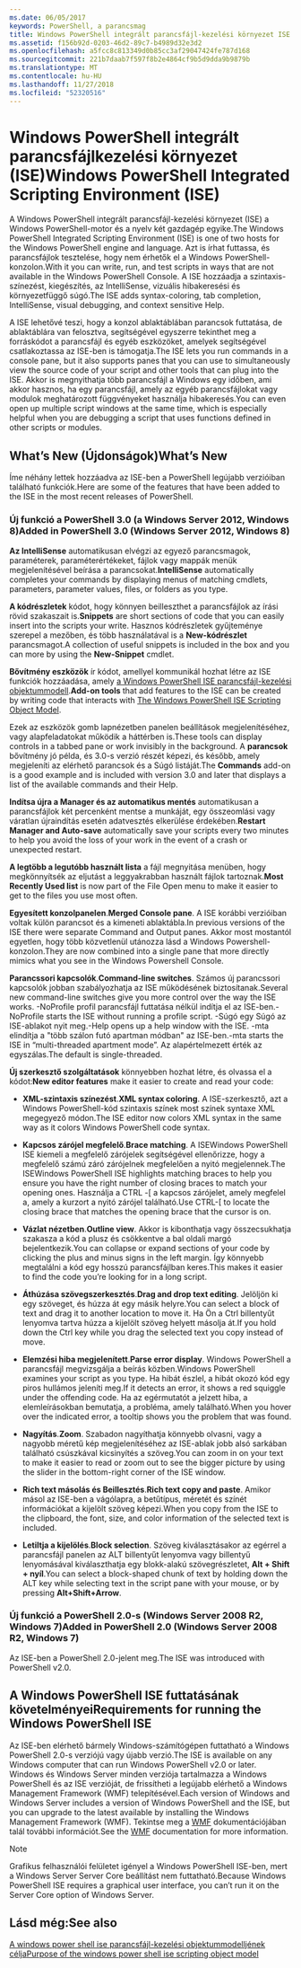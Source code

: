 ```yaml
---
ms.date: 06/05/2017
keywords: PowerShell, a parancsmag
title: Windows PowerShell integrált parancsfájl-kezelési környezet ISE
ms.assetid: f156b92d-0203-46d2-89c7-b4989d32e3d2
ms.openlocfilehash: a5fcc8c813349d0b85cc3af29047424fe787d168
ms.sourcegitcommit: 221b7daab7f597f8b2e4864cf9b5d9dda9b9879b
ms.translationtype: MT
ms.contentlocale: hu-HU
ms.lasthandoff: 11/27/2018
ms.locfileid: "52320516"
---
```

# <a name="windows-powershell-integrated-scripting-environment-ise"></a><span data-ttu-id="aebc5-103">Windows PowerShell integrált parancsfájlkezelési környezet (ISE)</span><span class="sxs-lookup"><span data-stu-id="aebc5-103">Windows PowerShell Integrated Scripting Environment (ISE)</span></span>

<span data-ttu-id="aebc5-104">A Windows PowerShell integrált parancsfájl-kezelési környezet (ISE) a Windows PowerShell-motor és a nyelv két gazdagép egyike.</span><span class="sxs-lookup"><span data-stu-id="aebc5-104">The Windows PowerShell Integrated Scripting Environment (ISE) is one of two hosts for the Windows PowerShell engine and language.</span></span> <span data-ttu-id="aebc5-105">Azt is írhat futtassa, és parancsfájlok tesztelése, hogy nem érhetők el a Windows PowerShell-konzolon.</span><span class="sxs-lookup"><span data-stu-id="aebc5-105">With it you can write, run, and test scripts in ways that are not available in the Windows PowerShell Console.</span></span> <span data-ttu-id="aebc5-106">A ISE hozzáadja a szintaxis-színezést, kiegészítés, az IntelliSense, vizuális hibakeresési és környezetfüggő súgó.</span><span class="sxs-lookup"><span data-stu-id="aebc5-106">The ISE adds syntax-coloring, tab completion, IntelliSense, visual debugging, and context sensitive Help.</span></span>

<span data-ttu-id="aebc5-107">A ISE lehetővé teszi, hogy a konzol ablaktáblában parancsok futtatása, de ablaktáblára van felosztva, segítségével egyszerre tekinthet meg a forráskódot a parancsfájl és egyéb eszközöket, amelyek segítségével csatlakoztassa az ISE-ben is támogatja.</span><span class="sxs-lookup"><span data-stu-id="aebc5-107">The ISE lets you run commands in a console pane, but it also supports panes that you can use to simultaneously view the source code of your script and other tools that can plug into the ISE.</span></span> <span data-ttu-id="aebc5-108">Akkor is megnyithatja több parancsfájl a Windows egy időben, ami akkor hasznos, ha egy parancsfájl, amely az egyéb parancsfájlokat vagy modulok meghatározott függvényeket használja hibakeresés.</span><span class="sxs-lookup"><span data-stu-id="aebc5-108">You can even open up multiple script windows at the same time, which is especially helpful when you are debugging a script that uses functions defined in other scripts or modules.</span></span>

## <a name="whats-new"></a><span data-ttu-id="aebc5-109">What’s New (Újdonságok)</span><span class="sxs-lookup"><span data-stu-id="aebc5-109">What’s New</span></span>

<span data-ttu-id="aebc5-110">Íme néhány lettek hozzáadva az ISE-ben a PowerShell legújabb verzióiban található funkciók.</span><span class="sxs-lookup"><span data-stu-id="aebc5-110">Here are some of the features that have been added to the ISE in the most recent releases of PowerShell.</span></span>

### <a name="added-in-powershell-30-windows-server-2012-windows-8"></a><span data-ttu-id="aebc5-111">Új funkció a PowerShell 3.0 (a Windows Server 2012, Windows 8)</span><span class="sxs-lookup"><span data-stu-id="aebc5-111">Added in PowerShell 3.0 (Windows Server 2012, Windows 8)</span></span>

<span data-ttu-id="aebc5-112">**Az IntelliSense** automatikusan elvégzi az egyező parancsmagok, paraméterek, paraméterértékeket, fájlok vagy mappák menük megjelenítésével beírása a parancsokat.</span><span class="sxs-lookup"><span data-stu-id="aebc5-112">**IntelliSense** automatically completes your commands by displaying menus of matching cmdlets, parameters, parameter values, files, or folders as you type.</span></span>

<span data-ttu-id="aebc5-113">**A kódrészletek** kódot, hogy könnyen beilleszthet a parancsfájlok az írási rövid szakaszait is.</span><span class="sxs-lookup"><span data-stu-id="aebc5-113">**Snippets** are short sections of code that you can easily insert into the scripts your write.</span></span> <span data-ttu-id="aebc5-114">Hasznos kódrészletek gyűjteménye szerepel a mezőben, és több használatával is a **New-kódrészlet** parancsmagot.</span><span class="sxs-lookup"><span data-stu-id="aebc5-114">A collection of useful snippets is included in the box and you can more by using the **New-Snippet** cmdlet.</span></span>

<span data-ttu-id="aebc5-115">**Bővítmény eszközök** ír kódot, amellyel kommunikál hozhat létre az ISE funkciók hozzáadása, amely [a Windows PowerShell ISE parancsfájl-kezelési objektummodell](../../core-powershell/ise/The-ISE-Object-Model-Hierarchy.md).</span><span class="sxs-lookup"><span data-stu-id="aebc5-115">**Add-on tools** that add features to the ISE can be created by writing code that interacts with [The Windows PowerShell ISE Scripting Object Model](../../core-powershell/ise/The-ISE-Object-Model-Hierarchy.md).</span></span>

<span data-ttu-id="aebc5-116">Ezek az eszközök gomb lapnézetben panelen beállítások megjelenítéséhez, vagy alapfeladatokat működik a háttérben is.</span><span class="sxs-lookup"><span data-stu-id="aebc5-116">These tools can display controls in a tabbed pane or work invisibly in the background.</span></span> <span data-ttu-id="aebc5-117">A **parancsok** bővítmény jó példa, és 3.0-s verzió részét képezi, és később, amely megjeleníti az elérhető parancsok és a Súgó listáját.</span><span class="sxs-lookup"><span data-stu-id="aebc5-117">The **Commands** add-on is a good example and is included with version 3.0 and later that displays a list of the available commands and their Help.</span></span>

<span data-ttu-id="aebc5-118">**Indítsa újra a Manager és az automatikus mentés** automatikusan a parancsfájlok két percenként mentse a munkáját, egy összeomlási vagy váratlan újraindítás esetén adatvesztés elkerülése érdekében.</span><span class="sxs-lookup"><span data-stu-id="aebc5-118">**Restart Manager and Auto-save** automatically save your scripts every two minutes to help you avoid the loss of your work in the event of a crash or unexpected restart.</span></span>

<span data-ttu-id="aebc5-119">**A legtöbb a legutóbb használt lista** a fájl megnyitása menüben, hogy megkönnyítsék az eljutást a leggyakrabban használt fájlok tartoznak.</span><span class="sxs-lookup"><span data-stu-id="aebc5-119">**Most Recently Used list** is now part of the File Open menu to make it easier to get to the files you use most often.</span></span>

<span data-ttu-id="aebc5-120">**Egyesített konzolpanelen**.</span><span class="sxs-lookup"><span data-stu-id="aebc5-120">**Merged Console pane**.</span></span> <span data-ttu-id="aebc5-121">A ISE korábbi verzióiban voltak külön parancsot és a kimeneti ablaktábla.</span><span class="sxs-lookup"><span data-stu-id="aebc5-121">In previous versions of the ISE there were separate Command and Output panes.</span></span> <span data-ttu-id="aebc5-122">Akkor most mostantól egyetlen, hogy több közvetlenül utánozza lásd a Windows Powershell-konzolon.</span><span class="sxs-lookup"><span data-stu-id="aebc5-122">They are now combined into a single pane that more directly mimics what you see in the Windows Powershell Console.</span></span>

<span data-ttu-id="aebc5-123">**Parancssori kapcsolók**.</span><span class="sxs-lookup"><span data-stu-id="aebc5-123">**Command-line switches**.</span></span> <span data-ttu-id="aebc5-124">Számos új parancssori kapcsolók jobban szabályozhatja az ISE működésének biztosítanak.</span><span class="sxs-lookup"><span data-stu-id="aebc5-124">Several new command-line switches give you more control over the way the ISE works.</span></span> <span data-ttu-id="aebc5-125">-NoProfile profil parancsfájl futtatása nélkül indítja el az ISE-ben.</span><span class="sxs-lookup"><span data-stu-id="aebc5-125">-NoProfile starts the ISE without running a profile script.</span></span> <span data-ttu-id="aebc5-126">-Súgó egy Súgó az ISE-ablakot nyit meg.</span><span class="sxs-lookup"><span data-stu-id="aebc5-126">-Help opens up a help window with the ISE.</span></span> <span data-ttu-id="aebc5-127">-mta elindítja a "több szálon futó apartman módban" az ISE-ben.</span><span class="sxs-lookup"><span data-stu-id="aebc5-127">-mta starts the ISE in “multi-threaded apartment mode”.</span></span> <span data-ttu-id="aebc5-128">Az alapértelmezett érték az egyszálas.</span><span class="sxs-lookup"><span data-stu-id="aebc5-128">The default is single-threaded.</span></span>

<span data-ttu-id="aebc5-129">**Új szerkesztő szolgáltatások** könnyebben hozhat létre, és olvassa el a kódot:</span><span class="sxs-lookup"><span data-stu-id="aebc5-129">**New editor features** make it easier to create and read your code:</span></span>

- <span data-ttu-id="aebc5-130">**XML-szintaxis színezést**.</span><span class="sxs-lookup"><span data-stu-id="aebc5-130">**XML syntax coloring**.</span></span> <span data-ttu-id="aebc5-131">A ISE-szerkesztő, azt a Windows PowerShell-kód szintaxis színek most színek syntaxe XML megegyező módon.</span><span class="sxs-lookup"><span data-stu-id="aebc5-131">The ISE editor now colors XML syntax in the same way as it colors Windows PowerShell code syntax.</span></span>

- <span data-ttu-id="aebc5-132">**Kapcsos zárójel megfelelő**.</span><span class="sxs-lookup"><span data-stu-id="aebc5-132">**Brace matching**.</span></span> <span data-ttu-id="aebc5-133">A ISEWindows PowerShell ISE kiemeli a megfelelő zárójelek segítségével ellenőrizze, hogy a megfelelő számú záró zárójelnek megfelelően a nyitó megjelennek.</span><span class="sxs-lookup"><span data-stu-id="aebc5-133">The ISEWindows PowerShell ISE highlights matching braces to help you ensure you have the right number of closing braces to match your opening ones.</span></span> <span data-ttu-id="aebc5-134">Használja a CTRL -\[ a kapcsos zárójelet, amely megfelel a, amely a kurzort a nyitó zárójel található.</span><span class="sxs-lookup"><span data-stu-id="aebc5-134">Use CTRL-\[ to locate the closing brace that matches the opening brace that the cursor is on.</span></span>

- <span data-ttu-id="aebc5-135">**Vázlat nézetben**.</span><span class="sxs-lookup"><span data-stu-id="aebc5-135">**Outline view**.</span></span> <span data-ttu-id="aebc5-136">Akkor is kibonthatja vagy összecsukhatja szakasza a kód a plusz és csökkentve a bal oldali margó bejelentkezik.</span><span class="sxs-lookup"><span data-stu-id="aebc5-136">You can collapse or expand sections of your code by clicking the plus and minus signs in the left margin.</span></span> <span data-ttu-id="aebc5-137">Így könnyebb megtalálni a kód egy hosszú parancsfájlban keres.</span><span class="sxs-lookup"><span data-stu-id="aebc5-137">This makes it easier to find the code you’re looking for in a long script.</span></span>

- <span data-ttu-id="aebc5-138">**Áthúzása szövegszerkesztés**.</span><span class="sxs-lookup"><span data-stu-id="aebc5-138">**Drag and drop text editing**.</span></span> <span data-ttu-id="aebc5-139">Jelöljön ki egy szöveget, és húzza át egy másik helyre.</span><span class="sxs-lookup"><span data-stu-id="aebc5-139">You can select a block of text and drag it to another location to move it.</span></span> <span data-ttu-id="aebc5-140">Ha Ön a Ctrl billentyűt lenyomva tartva húzza a kijelölt szöveg helyett másolja át.</span><span class="sxs-lookup"><span data-stu-id="aebc5-140">If you hold down the Ctrl key while you drag the selected text you copy instead of move.</span></span>

- <span data-ttu-id="aebc5-141">**Elemzési hiba megjelenített**.</span><span class="sxs-lookup"><span data-stu-id="aebc5-141">**Parse error display**.</span></span> <span data-ttu-id="aebc5-142">Windows PowerShell a parancsfájl megvizsgálja a beírás közben.</span><span class="sxs-lookup"><span data-stu-id="aebc5-142">Windows PowerShell examines your script as you type.</span></span> <span data-ttu-id="aebc5-143">Ha hibát észlel, a hibát okozó kód egy piros hullámos jeleníti meg.</span><span class="sxs-lookup"><span data-stu-id="aebc5-143">If it detects an error, it shows a red squiggle under the offending code.</span></span> <span data-ttu-id="aebc5-144">Ha az egérmutatót a jelzett hiba, a elemleírásokban bemutatja, a probléma, amely található.</span><span class="sxs-lookup"><span data-stu-id="aebc5-144">When you hover over the indicated error, a tooltip shows you the problem that was found.</span></span>

- <span data-ttu-id="aebc5-145">**Nagyítás**.</span><span class="sxs-lookup"><span data-stu-id="aebc5-145">**Zoom**.</span></span> <span data-ttu-id="aebc5-146">Szabadon nagyíthatja könnyebb olvasni, vagy a nagyobb méretű kép megjelenítéséhez az ISE-ablak jobb alsó sarkában található csúszkával kicsinyítés a szöveg.</span><span class="sxs-lookup"><span data-stu-id="aebc5-146">You can zoom in on your text to make it easier to read or zoom out to see the bigger picture by using the slider in the bottom-right corner of the ISE window.</span></span>

- <span data-ttu-id="aebc5-147">**Rich text másolás és Beillesztés**.</span><span class="sxs-lookup"><span data-stu-id="aebc5-147">**Rich text copy and paste**.</span></span> <span data-ttu-id="aebc5-148">Amikor másol az ISE-ben a vágólapra, a betűtípus, méretét és színét információkat a kijelölt szöveg képezi.</span><span class="sxs-lookup"><span data-stu-id="aebc5-148">When you copy from the ISE to the clipboard, the font, size, and color information of the selected text is included.</span></span>

- <span data-ttu-id="aebc5-149">**Letiltja a kijelölés**.</span><span class="sxs-lookup"><span data-stu-id="aebc5-149">**Block selection**.</span></span> <span data-ttu-id="aebc5-150">Szöveg kiválasztásakor az egérrel a parancsfájl panelen az ALT billentyűt lenyomva vagy billentyű lenyomásával kiválaszthatja egy blokk-alakú szövegrészletet, **Alt + Shift + nyíl**.</span><span class="sxs-lookup"><span data-stu-id="aebc5-150">You can select a block-shaped chunk of text by holding down the ALT key while selecting text in the script pane with your mouse, or by pressing **Alt+Shift+Arrow**.</span></span>

### <a name="added-in-powershell-20-windows-server-2008-r2-windows-7"></a><span data-ttu-id="aebc5-151">Új funkció a PowerShell 2.0-s (Windows Server 2008 R2, Windows 7)</span><span class="sxs-lookup"><span data-stu-id="aebc5-151">Added in PowerShell 2.0 (Windows Server 2008 R2, Windows 7)</span></span>

<span data-ttu-id="aebc5-152">Az ISE-ben a PowerShell 2.0-jelent meg.</span><span class="sxs-lookup"><span data-stu-id="aebc5-152">The ISE was introduced with PowerShell v2.0.</span></span>

## <a name="requirements-for-running-the-windows-powershell-ise"></a><span data-ttu-id="aebc5-153">A Windows PowerShell ISE futtatásának követelményei</span><span class="sxs-lookup"><span data-stu-id="aebc5-153">Requirements for running the Windows PowerShell ISE</span></span>

<span data-ttu-id="aebc5-154">Az ISE-ben elérhető bármely Windows-számítógépen futtatható a Windows PowerShell 2.0-s verziójú vagy újabb verzió.</span><span class="sxs-lookup"><span data-stu-id="aebc5-154">The ISE is available on any Windows computer that can run Windows PowerShell v2.0 or later.</span></span> <span data-ttu-id="aebc5-155">Windows és Windows Server minden verziója tartalmazza a Windows PowerShell és az ISE verzióját, de frissítheti a legújabb elérhető a Windows Management Framework (WMF) telepítésével.</span><span class="sxs-lookup"><span data-stu-id="aebc5-155">Each version of Windows and Windows Server includes a version of Windows PowerShell and the ISE, but you can upgrade to the latest available by installing the Windows Management Framework (WMF).</span></span> <span data-ttu-id="aebc5-156">Tekintse meg a [WMF](/powershell/wmf) dokumentációjában talál további információt.</span><span class="sxs-lookup"><span data-stu-id="aebc5-156">See the [WMF](/powershell/wmf) documentation for more information.</span></span>

> [!NOTE]
> <span data-ttu-id="aebc5-157">Grafikus felhasználói felületet igényel a Windows PowerShell ISE-ben, mert a Windows Server Server Core beállítást nem futtatható.</span><span class="sxs-lookup"><span data-stu-id="aebc5-157">Because Windows PowerShell ISE requires a graphical user interface, you can’t run it on the Server Core option of Windows Server.</span></span>

## <a name="see-also"></a><span data-ttu-id="aebc5-158">Lásd még:</span><span class="sxs-lookup"><span data-stu-id="aebc5-158">See also</span></span>

[<span data-ttu-id="aebc5-159">A windows power shell ise parancsfájl-kezelési objektummodelljének célja</span><span class="sxs-lookup"><span data-stu-id="aebc5-159">Purpose of the windows power shell ise scripting object model</span></span>](../../core-powershell/ise/Purpose-of-the-Windows-PowerShell-ISE-Scripting-Object-Model.md)